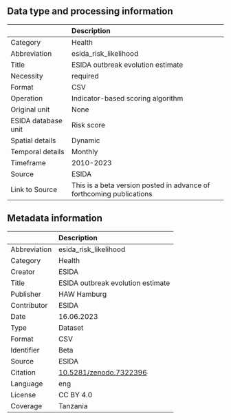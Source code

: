 ## Data type and processing information 

|                     | Description                                                          |
|:--------------------|:---------------------------------------------------------------------|
| Category            | Health                                                               |
| Abbreviation        | esida_risk_likelihood                                                |
| Title               | ESIDA outbreak evolution estimate                                    |
| Necessity           | required                                                             |
| Format              | CSV                                                                  |
| Operation           | Indicator-based scoring algorithm                                    |
| Original unit       | None                                                                 |
| ESIDA database unit | Risk score                                                           |
| Spatial details     | Dynamic                                                              |
| Temporal details    | Monthly                                                              |
| Timeframe           | 2010-2023                                                            |
| Source              | ESIDA                                                                |
| Link to Source      | This is a beta version posted in advance of forthcoming publications |

## Metadata information 

|              | Description                                                      |
|:-------------|:-----------------------------------------------------------------|
| Abbreviation | esida_risk_likelihood                                            |
| Category     | Health                                                           |
| Creator      | ESIDA                                                            |
| Title        | ESIDA outbreak evolution estimate                                |
| Publisher    | HAW Hamburg                                                      |
| Contributor  | ESIDA                                                            |
| Date         | 16.06.2023                                                       |
| Type         | Dataset                                                          |
| Format       | CSV                                                              |
| Identifier   | Beta                                                             |
| Source       | ESIDA                                                            |
| Citation     | [10.5281/zenodo.7322396](https://doi.org/10.5281/zenodo.7322396) |
| Language     | eng                                                              |
| License      | CC BY 4.0                                                        |
| Coverage     | Tanzania                                                         |